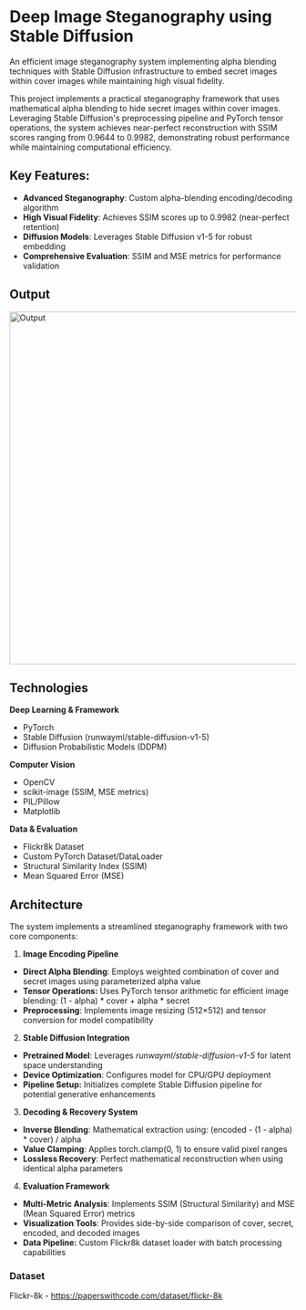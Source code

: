 # Deep Image Steganography using Stable Diffusion
An efficient image steganography system implementing alpha blending techniques with Stable Diffusion infrastructure to embed secret images within cover images while maintaining high visual fidelity.

This project implements a practical steganography framework that uses mathematical alpha blending to hide secret images within cover images. Leveraging Stable Diffusion's preprocessing pipeline and PyTorch tensor operations, the system achieves near-perfect reconstruction with SSIM scores ranging from 0.9644 to 0.9982, demonstrating robust performance while maintaining computational efficiency.

## Key Features:

- **Advanced Steganography**: Custom alpha-blending encoding/decoding algorithm
- **High Visual Fidelity**: Achieves SSIM scores up to 0.9982 (near-perfect retention)
- **Diffusion Models**: Leverages Stable Diffusion v1-5 for robust embedding
- **Comprehensive Evaluation**: SSIM and MSE metrics for performance validation


## Output
<img width="1768" height="618" alt="Output" src="https://github.com/user-attachments/assets/9b9c4fff-ec4f-441f-a4ff-aba8b2d07a39" />

## Technologies
**Deep Learning & Framework**
- PyTorch
- Stable Diffusion (runwayml/stable-diffusion-v1-5)
- Diffusion Probabilistic Models (DDPM)

**Computer Vision**
- OpenCV
- scikit-image (SSIM, MSE metrics)
- PIL/Pillow
- Matplotlib

**Data & Evaluation**
- Flickr8k Dataset
- Custom PyTorch Dataset/DataLoader
- Structural Similarity Index (SSIM)
- Mean Squared Error (MSE)


## Architecture
The system implements a streamlined steganography framework with two core components:

1. **Image Encoding Pipeline**
- **Direct Alpha Blending**: Employs weighted combination of cover and secret images using parameterized alpha value
- **Tensor Operations:** Uses PyTorch tensor arithmetic for efficient image blending: (1 - alpha) * cover + alpha * secret
- **Preprocessing**: Implements image resizing (512×512) and tensor conversion for model compatibility

 2. **Stable Diffusion Integration**
- **Pretrained Model**: Leverages _runwayml/stable-diffusion-v1-5_ for latent space understanding
- **Device Optimization**: Configures model for CPU/GPU deployment
- **Pipeline Setup:** Initializes complete Stable Diffusion pipeline for potential generative enhancements

3. **Decoding & Recovery System**
- **Inverse Blending**: Mathematical extraction using: (encoded - (1 - alpha) * cover) / alpha
- **Value Clamping**: Applies torch.clamp(0, 1) to ensure valid pixel ranges
- **Lossless Recovery**: Perfect mathematical reconstruction when using identical alpha parameters

4. **Evaluation Framework**
- **Multi-Metric Analysis**: Implements SSIM (Structural Similarity) and MSE (Mean Squared Error) metrics
- **Visualization Tools**: Provides side-by-side comparison of cover, secret, encoded, and decoded images
- **Data Pipeline:** Custom Flickr8k dataset loader with batch processing capabilities

### Dataset
Flickr-8k - https://paperswithcode.com/dataset/flickr-8k
